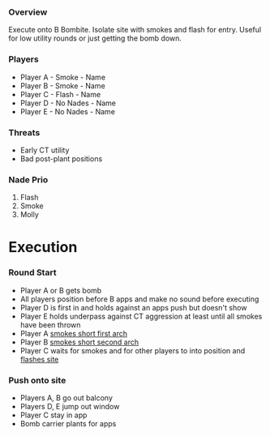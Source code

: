 ### Overview
Execute onto B Bombite. Isolate site with smokes and flash for entry. Useful for low utility rounds or just getting the bomb down.

### Players
- Player A - Smoke - Name
- Player B - Smoke - Name
- Player C - Flash - Name
- Player D - No Nades - Name
- Player E - No Nades - Name

### Threats
- Early CT utility
- Bad post-plant positions

### Nade Prio
1. Flash
2. Smoke
3. Molly

# Execution
### Round Start
- Player A or B gets bomb
- All players position before B apps and make no sound before executing
- Player D is first in and holds against an apps push but doesn't show
- Player E holds underpass against CT aggression at least until all smokes have been thrown
- Player A [smokes short first arch](https://csnades.gg/mirage/smokes/right-arch-from-back-alley)
- Player B [smokes short second arch](https://csnades.gg/mirage/smokes/left-arch-from-back-alley-b)
- Player C waits for smokes and for other players to into position and [flashes site](https://csnades.gg/mirage/flashbangs/b-site-from-back-alley)

### Push onto site
- Players A, B go out balcony
- Players D, E jump out window
- Player C stay in app
- Bomb carrier plants for apps
